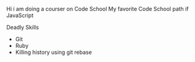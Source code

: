 Hi i am doing a courser on Code School
My favorite Code School path if JavaScript

Deadly Skills
* Git
* Ruby
* Killing history using git rebase